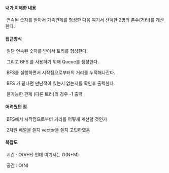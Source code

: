 #### 내가 이해한 내용

​	연속된 숫자를 받아서 가족관계를 형성한 다음 여기서 선택한 2명의 촌수(거리)를 계산한다.



#### 접근방식

​	일단 연속된 숫자를 받아서 트리를 형성한다.

​	그리고 BFS 를 사용하기 위해 Queue를 생성한다.

​	BFS를 실행하면서 시작점으로부터의 거리를 누적해나간다.

​	BFS 가 끝나면 만난적이 있는지 없는지를  확인후 출력한다.

​	불가능한 관계 (다른 트리)의 경우 -1 출력



#### 어려웠던 점

​	BFS에서 시작점으로부터 거리를 어떻게 계산할 것인가

​	2차원 배열을 쓸지 vector을 쓸지 고민하였음



#### 복잡도

​	시간 : O(V+E) 인데 여기서는 O(N+M)

​	공간 : O(N)